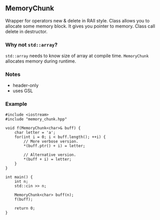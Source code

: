 ## MemoryChunk
Wrapper for operators new & delete in RAII style. Class allows you to allocate some memory block. It gives you pointer to memory. Class call delete in destructor.

### Why not `std::array`?
`std::array` needs to know size of array at compile time. `MemoryChunk` allocates memory during runtime.

### Notes
* header-only
* uses GSL

### Example
```
#include <iostream>
#include "memory_chunk.hpp"

void f(MemoryChunk<char>& buff) {
	char letter = 'a';
	for(int i = 0; i < buff.length(); ++i) {
		// More verbose version.
		*(buff.ptr() + i) = letter;

		// Alternative version.
		*(buff + i) = letter;
	}
}

int main() {
	int n;
	std::cin >> n;

	MemoryChunk<char> buff(n);
	f(buff);

	return 0;
}

```
